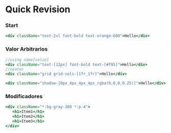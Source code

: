 # Quick Revision

### Start
```jsx
<div className="text-2xl font-bold text-orange-600">Hello</div>
```

### Valor Arbitrarios
```jsx
//using name[value]
<div className="text-[12px] font-bold text-[#f95]">Hello</div>
//spaces
<div className="grid grid-cols-[1fr_1fr]">Hello</div>

<div className="shadow-[0px_4px_4px_4px_rgba(0,0,0,0.25)]">Hello</div>
```


### Modificadores
```jsx
<div className="*:bg-gray-300 *:p-4">
   <h1>Item1</h1>
   <h1>Item2</h1>
   <h1>Item3</h1>
</div>
```
